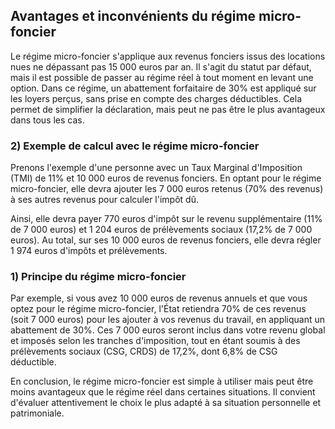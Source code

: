 ## Avantages et inconvénients du régime micro-foncier

Le régime micro-foncier s'applique aux revenus fonciers issus des locations nues ne dépassant pas 15 000 euros par an. Il s'agit du statut par défaut, mais il est possible de passer au régime réel à tout moment en levant une option. Dans ce régime, un abattement forfaitaire de 30% est appliqué sur les loyers perçus, sans prise en compte des charges déductibles. Cela permet de simplifier la déclaration, mais peut ne pas être le plus avantageux dans tous les cas.

### 2) Exemple de calcul avec le régime micro-foncier

Prenons l'exemple d'une personne avec un Taux Marginal d'Imposition (TMI) de 11% et 10 000 euros de revenus fonciers. En optant pour le régime micro-foncier, elle devra ajouter les 7 000 euros retenus (70% des revenus) à ses autres revenus pour calculer l'impôt dû. 

Ainsi, elle devra payer 770 euros d'impôt sur le revenu supplémentaire (11% de 7 000 euros) et 1 204 euros de prélèvements sociaux (17,2% de 7 000 euros). Au total, sur ses 10 000 euros de revenus fonciers, elle devra régler 1 974 euros d'impôts et prélèvements.

### 1) Principe du régime micro-foncier

Par exemple, si vous avez 10 000 euros de revenus annuels et que vous optez pour le régime micro-foncier, l'État retiendra 70% de ces revenus (soit 7 000 euros) pour les ajouter à vos revenus du travail, en appliquant un abattement de 30%. Ces 7 000 euros seront inclus dans votre revenu global et imposés selon les tranches d'imposition, tout en étant soumis à des prélèvements sociaux (CSG, CRDS) de 17,2%, dont 6,8% de CSG déductible.

En conclusion, le régime micro-foncier est simple à utiliser mais peut être moins avantageux que le régime réel dans certaines situations. Il convient d'évaluer attentivement le choix le plus adapté à sa situation personnelle et patrimoniale.